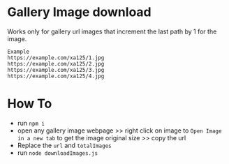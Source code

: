 # Gallery Image download 
Works only for gallery url images that increment the last path by 1 for the image.
```
Example
https://example.com/xa125/1.jpg 
https://example.com/xa125/2.jpg
https://example.com/xa125/3.jpg
https://example.com/xa125/4.jpg
```


# How To
- run `npm i`
- open any gallery image webpage >> right click on image to `Open Image in a new tab` to get the image original size >> copy the url
- Replace the `url` and `totalImages`
- run `node downloadImages.js`
